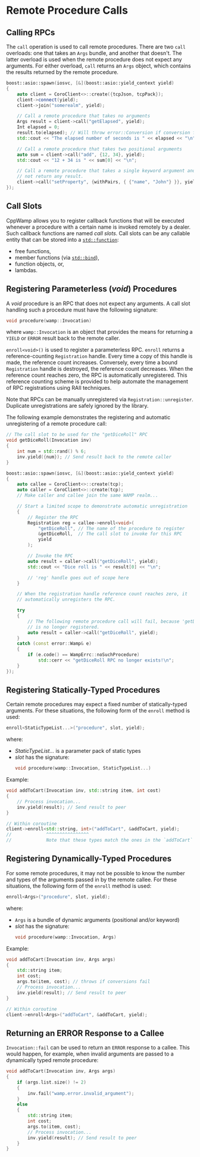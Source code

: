 <!-- ---------------------------------------------------------------------------
                Copyright Butterfly Energy Systems 2014-2015.
         Distributed under the Boost Software License, Version 1.0.
             (See accompanying file LICENSE_1_0.txt or copy at
                    http://www.boost.org/LICENSE_1_0.txt)
---------------------------------------------------------------------------- -->
Remote Procedure Calls
======================

Calling RPCs
------------

The `call` operation is used to call remote procedures. There are two `call` overloads: one that takes an `Args` bundle, and another that doesn't. The latter overload is used when the remote procedure does not expect any arguments. For either overload, `call` returns an `Args` object, which contains the results returned by the remote procedure.

```c++
boost::asio::spawn(iosvc, [&](boost::asio::yield_context yield)
{
    auto client = CoroClient<>::create({tcpJson, tcpPack});
    client->connect(yield);
    client->join("somerealm", yield);

    // Call a remote procedure that takes no arguments
    Args result = client->call("getElapsed", yield);
    Int elapsed = 0;
    result.to(elapsed); // Will throw error::Conversion if conversion fails
    std::cout << "The elapsed number of seconds is " << elapsed << "\n";

    // Call a remote procedure that takes two positional arguments
    auto sum = client->call("add", {12, 34}, yield);
    std::cout << "12 + 34 is " << sum[0] << "\n";

    // Call a remote procedure that takes a single keyword argument and does
    // not return any result.
    client->call("setProperty", {withPairs, { {"name", "John"} }}, yield);
});
```

Call Slots
----------

CppWamp allows you to register callback functions that will be executed whenever a procedure with a certain name is invoked remotely by a dealer. Such callback functions are named _call slots_. Call slots can be any callable entity that can be stored into a [`std::function`][stdfunction]:
- free functions,
- member functions (via [`std::bind`][stdbind]),
- function objects, or,
- lambdas.

[stdfunction]: http://en.cppreference.com/w/cpp/utility/functional/function
[stdbind]: http://en.cppreference.com/w/cpp/utility/functional/bind

Registering Parameterless (_void_) Procedures
---------------------------------------------

A _void_ procedure is an RPC that does not expect any arguments. A call slot handling such a procedure must have the following signature:
```c++
void procedure(wamp::Invocation)
```
where `wamp::Invocation` is an object that provides the means for returning a `YIELD` or `ERROR` result back to the remote caller.

`enroll<void>()` is used to register a parameterless RPC. `enroll` returns a reference-counting `Registration` handle. Every time a copy of this handle is made, the reference count increases. Conversely, every time a bound
`Registration` handle is destroyed, the reference count decreases. When the reference count reaches zero, the RPC is automatically unregistered. This reference counting scheme is provided to help automate the management of RPC
registrations using RAII techniques.

Note that RPCs can be manually unregistered via `Registration::unregister`. Duplicate unregistrations are safely ignored by the library.

The following example demonstrates the registering and automatic unregistering of a remote procedure call:

```c++
// The call slot to be used for the "getDiceRoll" RPC
void getDiceRoll(Invocation inv)
{
    int num = std::rand() % 6;
    inv.yield({num}); // Send result back to the remote caller
}

boost::asio::spawn(iosvc, [&](boost::asio::yield_context yield)
{
    auto callee = CoroClient<>::create(tcp);
    auto caller = CoroClient<>::create(tcp);
    // Make caller and callee join the same WAMP realm...

    // Start a limited scope to demonstrate automatic unregistration
    {
        // Register the RPC
        Registration reg = callee->enroll<void>(
            "getDiceRoll", // The name of the procedure to register
            &getDiceRoll,  // The call slot to invoke for this RPC
            yield
        );

        // Invoke the RPC
        auto result = caller->call("getDiceRoll", yield);
        std::cout << "Dice roll is " << result[0] << "\n";

        // 'reg' handle goes out of scope here
    }

    // When the registration handle reference count reaches zero, it
    // automatically unregisters the RPC.

    try
    {
        // The following remote procedure call will fail, because 'getDiceRoll'
        // is no longer registered.
        auto result = caller->call("getDiceRoll", yield);
    }
    catch (const error::Wamp& e)
    {
        if (e.code() == WampErrc::noSuchProcedure)
            std::cerr << "getDiceRoll RPC no longer exists!\n";
    }
});
```

Registering Statically-Typed Procedures
---------------------------------------

Certain remote procedures may expect a fixed number of statically-typed arguments. For these situations, the following form of the `enroll` method is used:
```c++
enroll<StaticTypeList...>("procedure", slot, yield);
```
where:
- _StaticTypeList..._ is a parameter pack of static types
- _slot_ has the signature:
   ```c++
   void procedure(wamp::Invocation, StaticTypeList...)
   ```

Example:
```c++
void addToCart(Invocation inv, std::string item, int cost)
{
    // Process invocation...
    inv.yield(result); // Send result to peer
}

// Within coroutine
client->enroll<std::string, int>("addToCart", &addToCart, yield);
//             ^^^^^^^^^^^^^^^^
//             Note that these types match the ones in the `addToCart` signature
```

Registering Dynamically-Typed Procedures
----------------------------------------

For some remote procedures, it may not be possible to know the number and types of the arguments passed in by the remote callee. For these situations, the following form of the `enroll` method is used:
```c++
enroll<Args>("procedure", slot, yield);
```
where:
- `Args` is a bundle of dynamic arguments (positional and/or keyword)
- _slot_ has the signature:
   ```c++
   void procedure(wamp::Invocation, Args)
   ```

Example:
```c++
void addToCart(Invocation inv, Args args)
{
    std::string item;
    int cost;
    args.to(item, cost); // throws if conversions fail
    // Process invocation...
    inv.yield(result); // Send result to peer
}

// Within coroutine
client->enroll<Args>("addToCart", &addToCart, yield);
```

Returning an ERROR Response to a Callee
---------------------------------------
`Invocation::fail` can be used to return an `ERROR` response to a callee. This would happen, for example, when invalid arguments are passed to a dynamically typed remote procedure:

```c++
void addToCart(Invocation inv, Args args)
{
    if (args.list.size() != 2)
    {
        inv.fail("wamp.error.invalid_argument");
    }
    else
    {
        std::string item;
        int cost;
        args.to(item, cost);
        // Process invocation...
        inv.yield(result); // Send result to peer
    }
}
```

